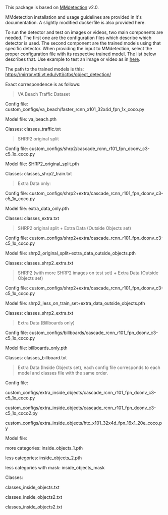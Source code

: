 This package is based on [MMdetection](https://mmdetection.readthedocs.io/en/v2.0.0/) v2.0.

MMdetection installation and usage guidelines are provided in it's documentation. A slightly modified dockerfile is also provided here.

To run the detector and test on images or videos, two main components are needed.
The first one are the configuration files which describe which detector is used. The second component are the trained models using that specific detector.
When providing the input to MMdetection, select the proper configuration file with its respective trained model. The list below describes that.
Use example to test an image or video as in [here](https://mmdetection.readthedocs.io/en/v2.0.0/getting_started.html#inference-with-pretrained-models). 

The path to the trained models is this: https://mirror.vtti.vt.edu/vtti/ctbs/object_detection/ 

Exact correspondence is as follows:

> VA Beach Traffic Dataset

Config file: custom_configs/va_beach/faster_rcnn_x101_32x4d_fpn_1x_coco.py

Model file: va_beach.pth

Classes: classes_traffic.txt

> SHRP2 original split

Config file: custom_configs/shrp2/cascade_rcnn_r101_fpn_dconv_c3-c5_1x_coco.py

Model file: SHRP2_original_split.pth

Classes: classes_shrp2_train.txt

> Extra Data only:

Config file: custom_configs/shrp2+extra/cascade_rcnn_r101_fpn_dconv_c3-c5_1x_coco.py

Model file: extra_data_only.pth

Classes: classes_extra.txt

> SHRP2 original split + Extra Data (Outside Objects set)

Config file: custom_configs/shrp2+extra/cascade_rcnn_r101_fpn_dconv_c3-c5_1x_coco.py

Model file: shrp2_original_split+extra_data_outside_objects.pth

Classes: classes_shrp2_extra.txt

> SHRP2 (with more SHRP2 images on test set) + Extra Data (Outside Objects set)

Config file: custom_configs/shrp2+extra/cascade_rcnn_r101_fpn_dconv_c3-c5_1x_coco.py

Model file: shrp2_less_on_train_set+extra_data_outside_objects.pth

Classes: classes_shrp2_extra.txt

> Extra Data (Billboards only)

Config file: custom_configs/billboards/cascade_rcnn_r101_fpn_dconv_c3-c5_1x_coco.py

Model file: billboards_only.pth

Classes: classes_billboard.txt

> Extra Data (Inside Objects set), each config file corresponds to each model and classes file with the same order.

Config file: 

custom_configs/extra_inside_objects/cascade_rcnn_r101_fpn_dconv_c3-c5_1x_coco.py

custom_configs/extra_inside_objects/cascade_rcnn_r101_fpn_dconv_c3-c5_1x_coco2.py

custom_configs/extra_inside_objects/htc_x101_32x4d_fpn_16x1_20e_coco.py

Model file: 

more categories: inside_objects_1.pth

less categories: inside_objects_2.pth

less categories with mask: inside_objects_mask

Classes: 

classes_inside_objects.txt

classes_inside_objects2.txt

classes_inside_objects2.txt



